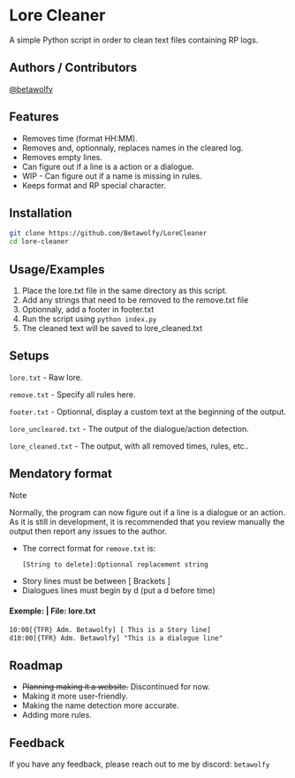 # Lore Cleaner
A simple Python script in order to clean text files containing RP logs.
## Authors / Contributors

[@betawolfy](https://www.github.com/Betawolfy)


## Features
- Removes time (format HH:MM).
- Removes and, optionnaly, replaces names in the cleared log.
- Removes empty lines.
- Can figure out if a line is a action or a dialogue.
- WIP - Can figure out if a name is missing in rules.
- Keeps format and RP special character.



## Installation
```bash
git clone https://github.com/Betawolfy/LoreCleaner
cd lore-cleaner
```
    
## Usage/Examples
1. Place the lore.txt file in the same directory as this script.
2. Add any strings that need to be removed to the remove.txt file
3. Optionnaly, add a footer in footer.txt
4. Run the script using ```python index.py```
5. The cleaned text will be saved to lore_cleaned.txt


## Setups
`lore.txt` - Raw lore. 

`remove.txt` - Specify all rules here.

`footer.txt` - Optionnal, display a custom text at the beginning of the output.

`lore_uncleared.txt` - The output of the dialogue/action detection.

`lore_cleaned.txt` - The output, with all removed times, rules, etc..

## Mendatory format

> [!NOTE]
> Normally, the program can now figure out if a line is a dialogue or an action. As it is still in development, it is recommended that you review manually the output then report any issues to the author.

- The correct format for `remove.txt` is:
  ```txt
  [String to delete]:Optionnal replacement string
  ```
- Story lines must be between [ Brackets ]
- Dialogues lines must begin by d (put a d before time)

#### Exemple: | File: lore.txt
```txt
10:00[{TFR} Adm. Betawolfy] [ This is a Story line]
d10:00[{TFR} Adm. Betawolfy] "This is a dialogue line"
```
## Roadmap
- ~~Planning making it a website.~~ Discontinued for now.
- Making it more user-friendly.
- Making the name detection more accurate.
- Adding more rules.

## Feedback
If you have any feedback, please reach out to me by discord: `betawolfy`
